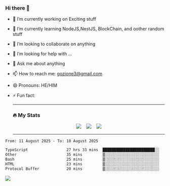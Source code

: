 ### Hi there 👋

<!--
**charlieScript/charlieScript** is a ✨ _special_ ✨ repository because its `README.md` (this file) appears on your GitHub profile.

Here are some ideas to get you started: -->

- 🔭 I’m currently working on Exciting stuff
- 🌱 I’m currently learning NodeJS,NestJS, BlockChain, and oother random stuff
- 👯 I’m looking to collaborate on anything
- 🤔 I’m looking for help with ...
- 💬 Ask me about anything
- 📫 How to reach me: gozione3@gmail.com
- 😄 Pronouns: HE/HIM
- ⚡ Fun fact:


  ---

  ### :fire: My Stats

  <div id="stats" align="center">
  <img src="http://github-readme-streak-stats.herokuapp.com?user=charlieScript&theme=dark&date_format=M%20j%5B%2C%20Y%5D" />&nbsp;&nbsp;&nbsp;
  <img src="https://github-readme-stats.vercel.app/api/top-langs/?username=charlieScript&layout=compact&theme=vision-friendly-dark"/>&nbsp;&nbsp;&nbsp;
  <img src="https://github-readme-stats.vercel.app/api?username=charlieScript&show_icons=true&theme=radical"/>
  </div>

  ---



<!--START_SECTION:waka-->

```txt
From: 11 August 2025 - To: 18 August 2025

TypeScript                 27 hrs 33 mins  ███████████████████████░░   91.54 %
Other                      35 mins         ▒░░░░░░░░░░░░░░░░░░░░░░░░   01.97 %
Bash                       25 mins         ▒░░░░░░░░░░░░░░░░░░░░░░░░   01.39 %
HTML                       23 mins         ▒░░░░░░░░░░░░░░░░░░░░░░░░   01.28 %
Protocol Buffer            20 mins         ▒░░░░░░░░░░░░░░░░░░░░░░░░   01.12 %
```

<!--END_SECTION:waka-->
![](https://komarev.com/ghpvc/?username=charlieScript)
